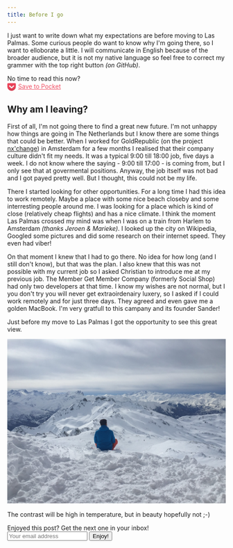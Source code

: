 ```yaml
---
title: Before I go
---
```


I just want to write down what my expectations are before moving to Las Palmas. Some curious people do want to know why I'm going there, so I want to elloborate a little. I will communicate in English because of the broader audience, but it is not my native language so feel free to correct my grammer with the top right button *(on GitHub)*.

<section class="read-it-later">
  <p>No time to read this now?<br>
  <a style="color: rgba(239, 64, 86, 0.9); line-height: 20px;" href="https://getpocket.com/edit?url=https://laspalmas.adriaan.io/2016/03/13/before-i-go.html"><img src="/images/pocket-icon.png" style="width: 20px; height: 20px; vertical-align: middle; border: 0; margin: 0; padding: 0; padding-right: 5px;" alt="Pocket icon">Save to Pocket</a></p>
</section>

## Why am I leaving?

First of all, I'm not going there to find a great new future. I'm not unhappy how things are going in The Netherlands but I know there are some things that could be better. When I worked for GoldRepublic (on the project [nx'change](https://www.nxchange.com/)) in Amsterdam for a few months I realised that their company culture didn't fit my needs. It was a typical 9:00 till 18:00 job, five days a week. I do not know where the saying - 9:00 till 17:00 - is coming from, but I only see that at govermental positions. Anyway, the job itself was not bad and I got payed pretty well. But I thought, this could not be my life.

There I started looking for other opportunities. For a long time I had this idea to work remotely. Maybe a place with some nice beach closeby and some interresting people around me. I was looking for a place which is kind of close (relatively cheap flights) and has a nice climate. I think the moment Las Palmas crossed my mind was when I was on a train from Harlem to Amsterdam *(thanks Jeroen & Marieke)*. I looked up the city on Wikipedia, Googled some pictures and did some research on their internet speed. They even had viber!

On that moment I knew that I had to go there. No idea for how long (and I still don't know), but that was the plan. I also knew that this was not possible with my current job so I asked Christian to introduce me at my previous job. The Member Get Member Company (formerly Social Shop) had only two developers at that time. I know my wishes are not normal, but I you don't try you will never get extraoirdenairy luxery, so I asked if I could work remotely and for just three days. They agreed and even gave me a golden MacBook. I'm very gratfull to this campany and its founder Sander!





Just before my move to Las Palmas I got the opportunity to see this great view.

![](/images/image.png)

The contrast will be high in temperature, but in beauty hopefully not ;-)





<section class="read-it-later">
  <p>Enjoyed this post? Get the next one in your inbox!<br>
  <input type="email" placeholder="Your email address" name="email"> <input type="submit" value="Enjoy!"></p>
</section>
